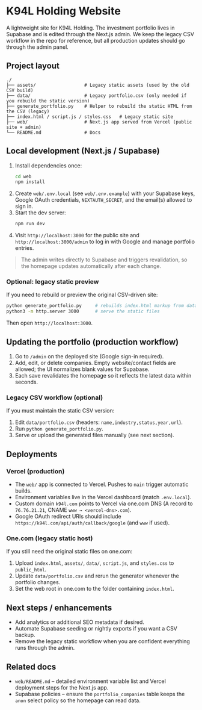# K94L Holding Website

A lightweight site for K94L Holding. The investment portfolio lives in Supabase and is edited through the Next.js admin. We keep the legacy CSV workflow in the repo for reference, but all production updates should go through the admin panel.

## Project layout

```
./
├── assets/                  # Legacy static assets (used by the old CSV build)
├── data/                    # Legacy portfolio.csv (only needed if you rebuild the static version)
├── generate_portfolio.py    # Helper to rebuild the static HTML from the CSV (legacy)
├── index.html / script.js / styles.css   # Legacy static site
├── web/                     # Next.js app served from Vercel (public site + admin)
└── README.md                # Docs
```

## Local development (Next.js / Supabase)

1. Install dependencies once:
   ```bash
   cd web
   npm install
   ```
2. Create `web/.env.local` (see `web/.env.example`) with your Supabase keys, Google OAuth credentials, `NEXTAUTH_SECRET`, and the email(s) allowed to sign in.
3. Start the dev server:
   ```bash
   npm run dev
   ```
4. Visit `http://localhost:3000` for the public site and `http://localhost:3000/admin` to log in with Google and manage portfolio entries.

> The admin writes directly to Supabase and triggers revalidation, so the homepage updates automatically after each change.

### Optional: legacy static preview

If you need to rebuild or preview the original CSV-driven site:

```bash
python generate_portfolio.py     # rebuilds index.html markup from data/portfolio.csv
python3 -m http.server 3000      # serve the static files
```
Then open `http://localhost:3000`.

## Updating the portfolio (production workflow)

1. Go to `/admin` on the deployed site (Google sign-in required).
2. Add, edit, or delete companies. Empty website/contact fields are allowed; the UI normalizes blank values for Supabase.
3. Each save revalidates the homepage so it reflects the latest data within seconds.

### Legacy CSV workflow (optional)

If you must maintain the static CSV version:

1. Edit `data/portfolio.csv` (headers: `name,industry,status,year,url`).
2. Run `python generate_portfolio.py`.
3. Serve or upload the generated files manually (see next section).

## Deployments

### Vercel (production)

- The `web/` app is connected to Vercel. Pushes to `main` trigger automatic builds.
- Environment variables live in the Vercel dashboard (match `.env.local`).
- Custom domain `k94l.com` points to Vercel via one.com DNS (A record to `76.76.21.21`, CNAME `www → <vercel-dns>.com`).
- Google OAuth redirect URIs should include `https://k94l.com/api/auth/callback/google` (and `www` if used).

### One.com (legacy static host)

If you still need the original static files on one.com:

1. Upload `index.html`, `assets/`, `data/`, `script.js`, and `styles.css` to `public_html`.
2. Update `data/portfolio.csv` and rerun the generator whenever the portfolio changes.
3. Set the web root in one.com to the folder containing `index.html`.

## Next steps / enhancements

- Add analytics or additional SEO metadata if desired.
- Automate Supabase seeding or nightly exports if you want a CSV backup.
- Remove the legacy static workflow when you are confident everything runs through the admin.

## Related docs

- `web/README.md` – detailed environment variable list and Vercel deployment steps for the Next.js app.
- Supabase policies – ensure the `portfolio_companies` table keeps the `anon` select policy so the homepage can read data.
